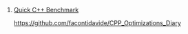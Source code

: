 1. [Quick C++ Benchmark](https://quick-bench.com/q/G7B2w0xPUWgOVvuzI7unES6cU4w)

   https://github.com/facontidavide/CPP_Optimizations_Diary

